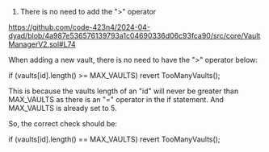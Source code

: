 1. There is no need to add the ">" operator 

https://github.com/code-423n4/2024-04-dyad/blob/4a987e536576139793a1c04690336d06c93fca90/src/core/VaultManagerV2.sol#L74

When adding a new vault, there is no need to have the ">" operator below:

  if (vaults[id].length() >= MAX_VAULTS) revert TooManyVaults();

This is because the vaults length of an "id" will never be greater than MAX_VAULTS as there is an "=" operator in the if statement. And MAX_VAULTS is already set to 5.

So, the correct check should be:

  if (vaults[id].length() == MAX_VAULTS) revert TooManyVaults();